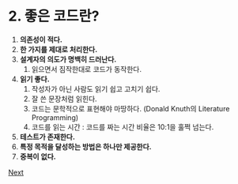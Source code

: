 # 2. 좋은 코드란?

1. **의존성이 적다.**
2. **한 가지를 제대로 처리한다.**
3. **설계자의 의도가 명백히 드러난다.**
   1. 읽으면서 짐작한대로 코드가 동작한다.
4. **읽기 좋다.**
   1. 작성자가 아닌 사람도 읽기 쉽고 고치기 쉽다.
   2. 잘 쓴 문장처럼 읽힌다.
   3. 코드는 문학적으로 표현해야 마땅하다. \(Donald Knuth의 Literature Programming\)
   4. 코드를 읽는 시간 : 코드를 짜는 시간 비율은 10:1을 훌쩍 넘는다.
5. **테스트가 존재한다.**
6. **특정 목적을 달성하는 방법은 하나만 제공한다.**
7. **중복이 없다.**



[Next](../1/3..md)
